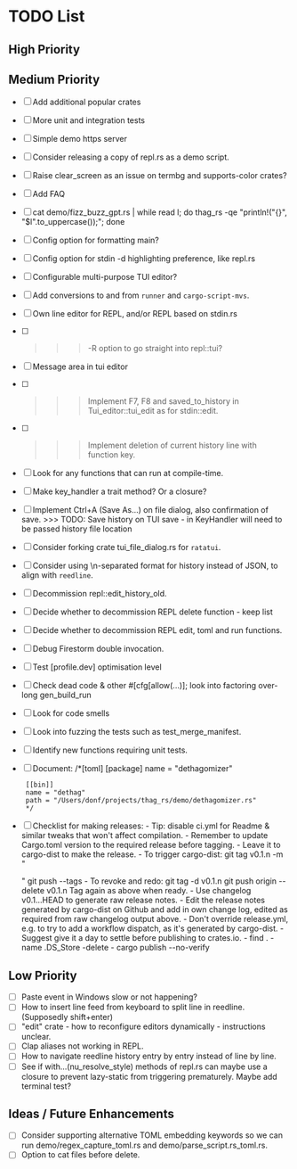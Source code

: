 # TODO List

## High Priority

## Medium Priority
- [ ]  Add additional popular crates
- [ ]  More unit and integration tests
- [ ]  Simple demo https server
- [ ]  Consider releasing a copy of repl.rs as a demo script.
- [ ]  Raise clear_screen as an issue on termbg and supports-color crates?
- [ ]  Add FAQ
- [ ]  cat demo/fizz_buzz_gpt.rs | while read l; do thag_rs -qe "println!(\"{}\", \"$l\".to_uppercase());"; done
- [ ]  Config option for formatting main?
- [ ]  Config option for stdin -d highlighting preference, like repl.rs
- [ ]  Configurable multi-purpose TUI editor?
- [ ]  Add conversions to and from `runner` and `cargo-script-mvs`.
- [ ]  Own line editor for REPL, and/or REPL based on stdin.rs
- [ ]  >>> -R option to go straight into repl::tui?
- [ ]  Message area in tui editor
- [ ]  >>> Implement F7, F8 and saved_to_history in Tui_editor::tui_edit as for stdin::edit.
- [ ]  >>> Implement deletion of current history line with function key.
- [ ]  Look for any functions that can run at compile-time.
- [ ]  Make key_handler a trait method? Or a closure?
- [ ]  Implement Ctrl+A (Save As...) on file dialog, also confirmation of save.
         >>> TODO: Save history on TUI save - in KeyHandler will need to be passed history file location
- [ ]  Consider forking crate tui_file_dialog.rs for `ratatui`.
- [ ]  Consider using \n-separated format for history instead of JSON, to align with `reedline`.
- [ ]  Decommission repl::edit_history_old.
- [ ]  Decide whether to decommission REPL delete function - keep list
- [ ]  Decide whether to decommission REPL edit, toml and run functions.
- [ ]  Debug Firestorm double invocation.
- [ ]  Test [profile.dev] optimisation level
- [ ]  Check dead code & other #[cfg[allow(...)]; look into factoring over-long gen_build_run
- [ ]  Look for code smells
- [ ]  Look into fuzzing the tests such as test_merge_manifest.
- [ ]  Identify new functions requiring unit tests.
- [ ]  Document:
        /*[toml]
        [package]
        name = "dethagomizer"

        [[bin]]
        name = "dethag"
        path = "/Users/donf/projects/thag_rs/demo/dethagomizer.rs"
        */
- [ ]  Checklist for making releases:
       - Tip: disable ci.yml for Readme & similar tweaks that won't
              affect compilation.
       - Remember to update Cargo.toml version to the required release before tagging.
       - Leave it to cargo-dist to make the release.
       - To trigger cargo-dist:
         git tag v0.1.n -m "<Summary>"
         git push --tags
       - To revoke and redo:
         git tag -d v0.1.n
         git push origin --delete v0.1.n
         Tag again as above when ready.
       - Use changelog v0.1.<n-1>..HEAD to generate raw release notes.
       - Edit the release notes generated by cargo-dist on Github and add in
           own change log, edited as required from raw changelog output above.
       - Don't override release.yml, e.g. to try to add a workflow dispatch, as it's generated by cargo-dist.
       - Suggest give it a day to settle before publishing to crates.io.
       - find . -name .DS_Store -delete
       - cargo publish --no-verify

## Low Priority
- [ ]  Paste event in Windows slow or not happening?
- [ ]  How to insert line feed from keyboard to split line in reedline. (Supposedly shift+enter)
- [ ]  "edit" crate - how to reconfigure editors dynamically - instructions unclear.
- [ ]  Clap aliases not working in REPL.
- [ ]  How to navigate reedline history entry by entry instead of line by line.
- [ ]  See if with...(nu_resolve_style) methods of repl.rs can maybe use a closure to prevent lazy-static from triggering prematurely. Maybe add terminal test?

## Ideas / Future Enhancements
- [ ]  Consider supporting alternative TOML embedding keywords so we can run demo/regex_capture_toml.rs and demo/parse_script.rs_toml.rs.
- [ ]  Option to cat files before delete.
